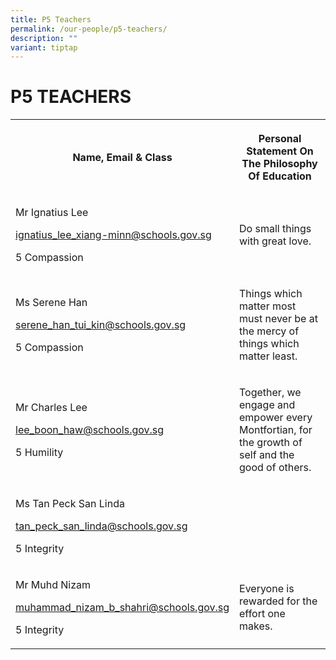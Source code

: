 ```yaml
---
title: P5 Teachers
permalink: /our-people/p5-teachers/
description: ""
variant: tiptap
---
```

<h1><strong>P5 TEACHERS</strong></h1><table><tbody><tr><th rowspan="1" colspan="1"><p>Name, Email &amp; Class</p></th><th rowspan="1" colspan="1"><p>Personal Statement On The Philosophy Of Education</p></th></tr><tr><td rowspan="1" colspan="1"><p>Mr Ignatius Lee</p><p><a href="mailto:ignatius_lee_xiang-minn@schools.gov.sg" rel="noopener noreferrer nofollow" target="_blank">ignatius_lee_xiang-minn@schools.gov.sg</a> </p><p>5 Compassion</p></td><td rowspan="1" colspan="1"><p>Do small things with great love.</p></td></tr><tr><td rowspan="1" colspan="1"><p>Ms Serene Han</p><p><a href="mailto:serene_han_tui_kin@schools.gov.sg" rel="noopener noreferrer nofollow" target="_blank">serene_han_tui_kin@schools.gov.sg</a> </p><p>5 Compassion</p></td><td rowspan="1" colspan="1"><p>Things which matter most must never be at the mercy of things which matter least.</p></td></tr><tr><td rowspan="1" colspan="1"><p>Mr Charles Lee </p><p><a href="mailto:lee_boon_haw@schools.gov.sg" rel="noopener noreferrer nofollow" target="_blank">lee_boon_haw@schools.gov.sg</a> </p><p>5 Humility</p></td><td rowspan="1" colspan="1"><p>Together, we engage and empower every Montfortian, for the growth of self and the good of others.</p></td></tr><tr><td rowspan="1" colspan="1"><p>Ms Tan Peck San Linda</p><p><a href="mailto:tan_peck_san_linda@schools.gov.sg" rel="noopener noreferrer nofollow" target="_blank">tan_peck_san_linda@schools.gov.sg</a></p><p>5 Integrity</p></td><td rowspan="1" colspan="1"><p></p></td></tr><tr><td rowspan="1" colspan="1"><p>Mr Muhd Nizam </p><p><a href="mailto:muhammad_nizam_b_shahri@schools.gov.sg" rel="noopener noreferrer nofollow" target="_blank">muhammad_nizam_b_shahri@schools.gov.sg</a> </p><p>5 Integrity</p></td><td rowspan="1" colspan="1"><p>Everyone is rewarded for the effort one makes.</p></td></tr></tbody></table><p></p>